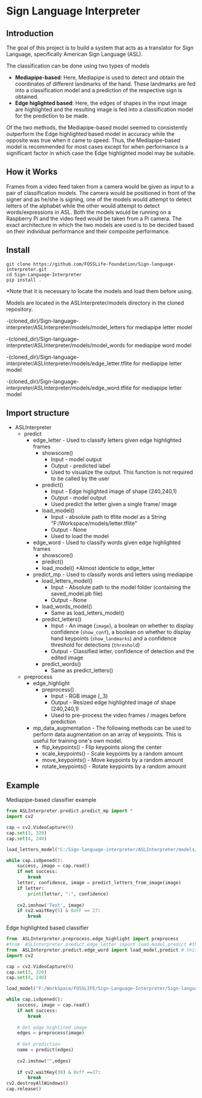 # Sign Language Interpreter

## Introduction
The goal of this project is to build a system that acts as a translator for Sign Language, specifically American Sign Language (ASL). 

The classification can be done using two types of models
- <strong>Mediapipe-based</strong>: Here, Mediapipe is used to detect and obtain the coordinates of different landmarks of the hand. These landmarks are fed into a classification model and a prediction of the respective sign is obtained.
- <strong>Edge higlighted based</strong>: Here, the edges of shapes in the input image are highlighted and the resulting image is fed into a classification model for the prediction to be made.

Of the two methods, the Mediapipe-based model seemed to consistently outperform the Edge highlighted based model in accuracy while the opposite was true when it came to speed. Thus, the Mediapipe-based model is recommended for most cases except for when performance is a significant factor in which case the Edge highlighted model may be suitable.

## How it Works
Frames from a video feed taken from a camera would be given as input to a pair of classification models. The camera would be positioned in front of the signer and as he/she is signing, one of the models would attempt to detect letters of the alphabet while the other would attempt to detect words/expressions in ASL. Both the models would be running on a Raspberry Pi and the video feed would be taken from a Pi camera. The exact architecture in which the two models are used is to be decided based on their individual performance and their composite performance.

## Install
```console 
git clone https://github.com/FOSSLife-foundation/Sign-language-interpreter.git
cd Sign-Language-Interpreter
pip install .
```

*Note that it is necessary to locate the models and load them before using.

Models are located in the ASLInterpreter/models directory in the cloned repository.

-(cloned_dir)/Sign-language-interpreter/ASLInterpreter/models/model_letters for mediapipe letter model

-(cloned_dir)/Sign-language-interpreter/ASLInterpreter/models/model_words for mediapipe word model

-(cloned_dir)/Sign-language-interpreter/ASLInterpreter/models/edge_letter.tflite for mediapipe letter model

-(cloned_dir)/Sign-language-interpreter/ASLInterpreter/models/edge_word.tflite for mediapipe letter model


## Import structure
- ASLInterpreter
  - predict
    - edge_letter - Used to classify letters given edge highlighted frames 
      - showscore()
        - Input - model output
        - Output - predicted label
        - Used to visualize the output. This function is not required to be called by the user  
      - predict()
        - Input - Edge higlighted image of shape (240,240,1)
        - Output - model output
        - Used predict the letter given a single frame/ image    
      - load_model()
        - Input - absolute path to tflite model as a String "F:/Workspace/models/letter.tflite"
        - Output - None
        - Used to load the model    
    - edge_word - Used to classify words given edge highlighted frames
      - showscore()
      - predict()
      - load_model()
        *Almost identicle to edge_letter   
    - predict_mp - Used to classify words and letters using mediapipe
      - load_letters_model()
        - Input - Absolute path to the model folder (containing the saved_model.pb file)
        - Output - None
      - load_words_model()
        - Same as load_letters_model()
      - predict_letters()
        - Input - An image (`image`), a boolean on whether to display confidence (`show_conf`), a boolean on whether to display hand keypoints (`show_landmarks`) and a confidence threshold for detections (`threshold`)
        - Output - Classified letter, confidence of detection and the edited image
      - predict_words()
        - Same as predict_letters()
  - preprocess
    - edge_highlight
      - preprocess()
        - Input - RGB image (,,3)
        - Output - Resized edge highlighted image of shape (240,240,1)
        - Used to pre-process the video frames / images before prediction
    - mp_data_augmentation - The following methods can be used to perform data augmentation on an array of keypoints. This is useful for training one's own model.
      - flip_keypoints() - Flip keypoints along the center
      - scale_keypoints() - Scale keypoints by a random amount
      - move_keypoints() - Move keypoints by a random amount
      - rotate_keypoints() - Rotate keypoints by a random amount

## Example
Mediapipe-based classifier example
```python
from ASLInterpreter.predict.predict_mp import *
import cv2

cap = cv2.VideoCapture(0)
cap.set(3, 320)
cap.set(4, 240)

load_letters_model("C:/Sign-language-interpreter/ASLInterpreter/models/model_letters")

while cap.isOpened():
    success, image = cap.read()
    if not success:
        break
    letter, confidence, image = predict_letters_from_image(image)
    if letter:
        print(letter, ":", confidence)
    
    cv2.imshow('Test', image)
    if cv2.waitKey(5) & 0xFF == 27:
        break
```
Edge highlighted based classifier
```python
from  ASLInterpreter.preprocess.edge_highlight import preprocess
#from  ASLInterpreter.predict.edge_letter import load_model,predict #this is for letter prediction
from  ASLInterpreter.predict.edge_word import load_model,predict # this is for word prediction
import cv2

cap = cv2.VideoCapture(0)
cap.set(3, 320)
cap.set(4, 240)

load_model("F:/WorkSpace/FOSSLIFE/Sign-Language-Interpreter/Sign-language-interpreter/ASLInterpreter/models/edge_word.tflite")

while cap.isOpened():
    success, image = cap.read()
    if not success:
        break
       
    # Get edge highlited image
    edges = preprocess(image)
    
    # Get prediction
    name = predict(edges)
    
    cv2.imshow("",edges)
   
    if cv2.waitKey(30) & 0xff ==27:
        break
cv2.destroyAllWindows()
cap.release()
```

